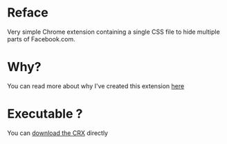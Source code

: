 # Reface
Very simple Chrome extension containing a single CSS file to hide multiple parts of Facebook.com.

# Why?
You can read more about why I've created this extension [here](http://www.titrias.com/reface-how-facebook-should-have-been-like-chrome-extension/)

# Executable ?
You can [download the CRX](http://titrias.com/download/Reface.crx) directly
